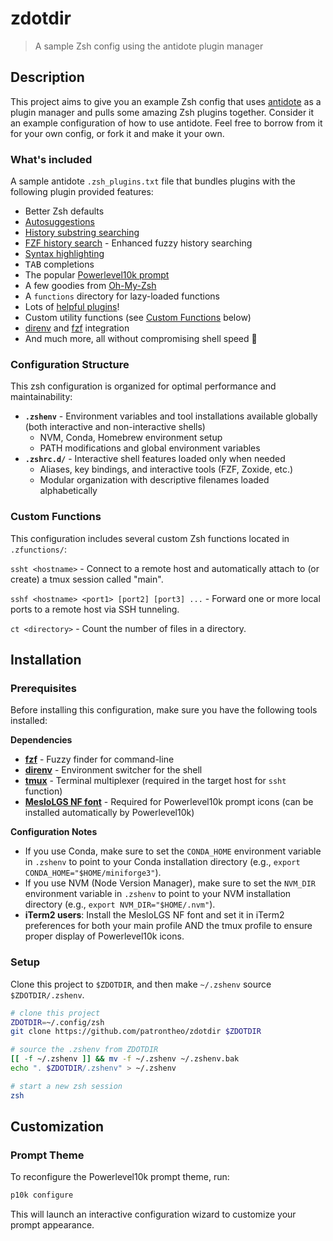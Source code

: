 # zdotdir

> A sample Zsh config using the antidote plugin manager

## Description

This project aims to give you an example Zsh config that uses [antidote] as a plugin manager and pulls some amazing Zsh plugins together. Consider it an example configuration of how to use antidote. Feel free to borrow from it for your own config, or fork it and make it your own.

### What's included

A sample antidote `.zsh_plugins.txt` file that bundles plugins with the following plugin provided features:
- Better Zsh defaults
- [Autosuggestions](https://github.com/zsh-users/zsh-autosuggestions)
- [History substring searching](https://github.com/zsh-users/zsh-history-substring-search)
- [FZF history search](https://github.com/joshskidmore/zsh-fzf-history-search) - Enhanced fuzzy history searching
- [Syntax highlighting](https://github.com/zdharma-continuum/fast-syntax-highlighting)
- <kbd>TAB</kbd> completions
- The popular [Powerlevel10k prompt](https://github.com/romkatv/powerlevel10k)
- A few goodies from [Oh-My-Zsh](https://github.com/ohmyzsh/ohmyzsh)
- A `functions` directory for lazy-loaded functions
- Lots of [helpful plugins](https://github.com/unixorn/awesome-zsh-plugins)!
- Custom utility functions (see [Custom Functions](#custom-functions) below)
- [direnv](https://direnv.net/) and [fzf](https://github.com/junegunn/fzf) integration
- And much more, all without compromising shell speed :rocket:

### Configuration Structure

This zsh configuration is organized for optimal performance and maintainability:

- **`.zshenv`** - Environment variables and tool installations available globally (both interactive and non-interactive shells)
  - NVM, Conda, Homebrew environment setup
  - PATH modifications and global environment variables
- **`.zshrc.d/`** - Interactive shell features loaded only when needed
  - Aliases, key bindings, and interactive tools (FZF, Zoxide, etc.)
  - Modular organization with descriptive filenames loaded alphabetically

### Custom Functions

This configuration includes several custom Zsh functions located in `.zfunctions/`:

`ssht <hostname>` - Connect to a remote host and automatically attach to (or create) a tmux session called "main".

`sshf <hostname> <port1> [port2] [port3] ...` - Forward one or more local ports to a remote host via SSH tunneling.

`ct <directory>` - Count the number of files in a directory.

## Installation

### Prerequisites
Before installing this configuration, make sure you have the following tools installed:

**Dependencies**
- **[fzf](https://github.com/junegunn/fzf)** - Fuzzy finder for command-line
- **[direnv](https://direnv.net/)** - Environment switcher for the shell
- **[tmux](https://github.com/tmux/tmux)** - Terminal multiplexer (required in the target host for `ssht` function)
- **[MesloLGS NF font](https://github.com/romkatv/powerlevel10k#meslo-nerd-font-patched-for-powerlevel10k)** - Required for Powerlevel10k prompt icons (can be installed automatically by Powerlevel10k)

**Configuration Notes**  
- If you use Conda, make sure to set the `CONDA_HOME` environment variable in `.zshenv` to point to your Conda installation directory (e.g., `export CONDA_HOME="$HOME/miniforge3"`).
- If you use NVM (Node Version Manager), make sure to set the `NVM_DIR` environment variable in `.zshenv` to point to your NVM installation directory (e.g., `export NVM_DIR="$HOME/.nvm"`).
- **iTerm2 users**: Install the MesloLGS NF font and set it in iTerm2 preferences for both your main profile AND the tmux profile to ensure proper display of Powerlevel10k icons.

### Setup
Clone this project to `$ZDOTDIR`, and then make `~/.zshenv` source `$ZDOTDIR/.zshenv`.

```zsh
# clone this project
ZDOTDIR=~/.config/zsh
git clone https://github.com/patrontheo/zdotdir $ZDOTDIR

# source the .zshenv from ZDOTDIR
[[ -f ~/.zshenv ]] && mv -f ~/.zshenv ~/.zshenv.bak
echo ". $ZDOTDIR/.zshenv" > ~/.zshenv

# start a new zsh session
zsh
```

## Customization

### Prompt Theme
To reconfigure the Powerlevel10k prompt theme, run:
```zsh
p10k configure
```
This will launch an interactive configuration wizard to customize your prompt appearance.

[antidote]: https://getantidote.github.io
